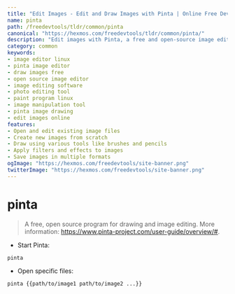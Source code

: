 ```yaml
---
title: "Edit Images - Edit and Draw Images with Pinta | Online Free DevTools by Hexmos"
name: pinta
path: /freedevtools/tldr/common/pinta
canonical: "https://hexmos.com/freedevtools/tldr/common/pinta/"
description: "Edit images with Pinta, a free and open-source image editor. Easily create stunning visuals and manipulate photos. Free online tool, no registration required."
category: common
keywords:
- image editor linux
- pinta image editor
- draw images free
- open source image editor
- image editing software
- photo editing tool
- paint program linux
- image manipulation tool
- pinta image drawing
- edit images online
features:
- Open and edit existing image files
- Create new images from scratch
- Draw using various tools like brushes and pencils
- Apply filters and effects to images
- Save images in multiple formats
ogImage: "https://hexmos.com/freedevtools/site-banner.png"
twitterImage: "https://hexmos.com/freedevtools/site-banner.png"
---
```


# pinta

> A free, open source program for drawing and image editing.
> More information: <https://www.pinta-project.com/user-guide/overview/#>.

- Start Pinta:

`pinta`

- Open specific files:

`pinta {{path/to/image1 path/to/image2 ...}}`
